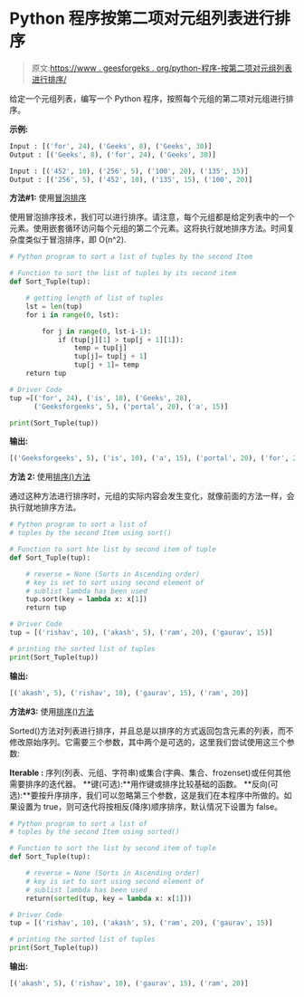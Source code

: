 # Python 程序按第二项对元组列表进行排序

> 原文:[https://www . geesforgeks . org/python-程序-按第二项对元组列表进行排序/](https://www.geeksforgeeks.org/python-program-to-sort-a-list-of-tuples-by-second-item/)

给定一个元组列表，编写一个 Python 程序，按照每个元组的第二项对元组进行排序。

**示例:**

```py
Input : [('for', 24), ('Geeks', 8), ('Geeks', 30)] 
Output : [('Geeks', 8), ('for', 24), ('Geeks', 30)]

Input : [('452', 10), ('256', 5), ('100', 20), ('135', 15)]
Output : [('256', 5), ('452', 10), ('135', 15), ('100', 20)]
```

**方法#1:** 使用[冒泡排序](https://www.geeksforgeeks.org/bubble-sort/)

使用冒泡排序技术，我们可以进行排序。请注意，每个元组都是给定列表中的一个元素。使用嵌套循环访问每个元组的第二个元素。这将执行就地排序方法。时间复杂度类似于冒泡排序，即 O(n^2).

```py
# Python program to sort a list of tuples by the second Item

# Function to sort the list of tuples by its second item
def Sort_Tuple(tup): 

    # getting length of list of tuples
    lst = len(tup) 
    for i in range(0, lst): 

        for j in range(0, lst-i-1): 
            if (tup[j][1] > tup[j + 1][1]): 
                temp = tup[j] 
                tup[j]= tup[j + 1] 
                tup[j + 1]= temp 
    return tup 

# Driver Code 
tup =[('for', 24), ('is', 10), ('Geeks', 28), 
      ('Geeksforgeeks', 5), ('portal', 20), ('a', 15)] 

print(Sort_Tuple(tup)) 
```

**输出:**

```py
[('Geeksforgeeks', 5), ('is', 10), ('a', 15), ('portal', 20), ('for', 24), ('Geeks', 28)]
```

**方法 2:** 使用[排序()方法](https://www.geeksforgeeks.org/sort-in-python/)

通过这种方法进行排序时，元组的实际内容会发生变化，就像前面的方法一样，会执行就地排序方法。

```py
# Python program to sort a list of
# tuples by the second Item using sort() 

# Function to sort hte list by second item of tuple
def Sort_Tuple(tup): 

    # reverse = None (Sorts in Ascending order) 
    # key is set to sort using second element of 
    # sublist lambda has been used 
    tup.sort(key = lambda x: x[1]) 
    return tup 

# Driver Code 
tup = [('rishav', 10), ('akash', 5), ('ram', 20), ('gaurav', 15)] 

# printing the sorted list of tuples
print(Sort_Tuple(tup)) 
```

**输出:**

```py
[('akash', 5), ('rishav', 10), ('gaurav', 15), ('ram', 20)]
```

**方法#3:** 使用[排序()方法](https://www.geeksforgeeks.org/sorted-function-python/)

Sorted()方法对列表进行排序，并且总是以排序的方式返回包含元素的列表，而不修改原始序列。它需要三个参数，其中两个是可选的，这里我们尝试使用这三个参数:

**Iterable :** 序列(列表、元组、字符串)或集合(字典、集合、frozenset)或任何其他需要排序的迭代器。
**键(可选):**用作键或排序比较基础的函数。
**反向(可选):**要按升序排序，我们可以忽略第三个参数，这是我们在本程序中所做的。如果设置为 true，则可迭代将按相反(降序)顺序排序，默认情况下设置为 false。

```py
# Python program to sort a list of
# tuples by the second Item using sorted() 

# Function to sort the list by second item of tuple
def Sort_Tuple(tup): 

    # reverse = None (Sorts in Ascending order) 
    # key is set to sort using second element of 
    # sublist lambda has been used 
    return(sorted(tup, key = lambda x: x[1]))  

# Driver Code 
tup = [('rishav', 10), ('akash', 5), ('ram', 20), ('gaurav', 15)] 

# printing the sorted list of tuples
print(Sort_Tuple(tup)) 
```

**输出:**

```py
[('akash', 5), ('rishav', 10), ('gaurav', 15), ('ram', 20)]
```